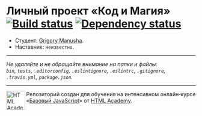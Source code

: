 # Личный проект «Код и Магия» [![Build status][travis-image]][travis-url] [![Dependency status][dependency-image]][dependency-url]

* Студент: [Grigory Manusha](https://up.htmlacademy.ru/javascript/7/user/238385).
* Наставник: `Неизвестно`.

---

_Не удаляйте и не обращайте внимание на папки и файлы:_<br>
_`bin`, `tests`, `.editorconfig`, `.eslintignore`, `.eslintrc`, `.gitignore`, `.travis.yml`, `package.json`._

---

<a href="https://htmlacademy.ru/intensive/javascript"><img align="left" width="50" height="50" title="HTML Academy" src="https://up.htmlacademy.ru/static/img/intensive/javascript/logo-for-github.svg"></a>

Репозиторий создан для обучения на интенсивном онлайн‑курсе «[Базовый JavaScript](https://htmlacademy.ru/intensive/javascript)» от [HTML Academy](https://htmlacademy.ru).

[travis-image]: https://travis-ci.org/htmlacademy-javascript/238385-code-and-magick.svg?branch=master
[travis-url]: https://travis-ci.org/htmlacademy-javascript/238385-code-and-magick
[dependency-image]: https://david-dm.org/htmlacademy-javascript/238385-code-and-magick.svg?style=flat-square
[dependency-url]: https://david-dm.org/htmlacademy-javascript/238385-code-and-magick

